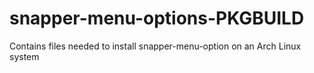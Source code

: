# snapper-menu-options-PKGBUILD
Contains files needed to install snapper-menu-option on an Arch Linux system
